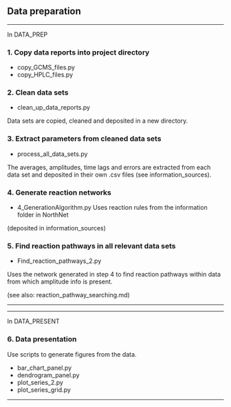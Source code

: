 Data preparation
---

---
In DATA_PREP
### 1. Copy data reports into project directory
- copy_GCMS_files.py
- copy_HPLC_files.py

### 2. Clean data sets

- clean_up_data_reports.py

Data sets are copied, cleaned and deposited in a new directory.

### 3. Extract parameters from cleaned data sets
- process_all_data_sets.py

The averages, amplitudes, time lags and errors are extracted from each data set and deposited in their own .csv files (see information_sources).

### 4. Generate reaction networks
- 4_GenerationAlgorithm.py
Uses reaction rules from the information folder in NorthNet

(deposited in information_sources)

### 5. Find reaction pathways in all relevant data sets
- Find_reaction_pathways_2.py

Uses the network generated in step 4 to find reaction pathways within data from which amplitude info is present.

(see also: reaction_pathway_searching.md)

---

---
In DATA_PRESENT
### 6. Data presentation
Use scripts to generate figures from the data.
- bar_chart_panel.py
- dendrogram_panel.py
- plot_series_2.py
- plot_series_grid.py

---
